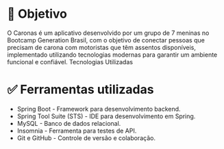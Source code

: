 
# 📌 Objetivo

O Caronas é um aplicativo desenvolvido por um grupo de 7 meninas no Bootcamp Generation Brasil, com o objetivo de conectar pessoas que precisam de carona com motoristas que têm assentos disponíveis, implementado utilizando tecnologias modernas para garantir um ambiente funcional e confiável. 
 Tecnologias Utilizadas

 # ✅ Ferramentas utilizadas
* Spring Boot - Framework para desenvolvimento backend.
* Spring Tool Suite (STS) - IDE para desenvolvimento em Spring.
* MySQL - Banco de dados relacional.
* Insomnia - Ferramenta para testes de API.
* Git e GitHub - Controle de versão e colaboração.

